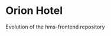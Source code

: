 # Orion Hotel

Evolution of the <a link="https://github.com/AleandroPresta/hms-frontend">hms-frontend</a> repository
